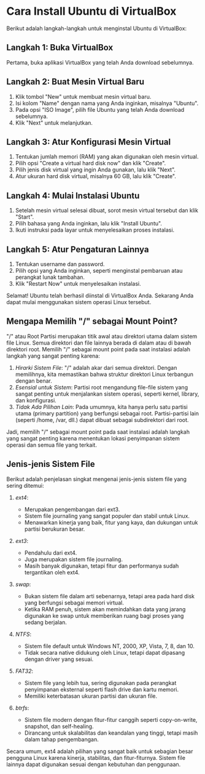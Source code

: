 # Cara Install Ubuntu di VirtualBox

Berikut adalah langkah-langkah untuk menginstal Ubuntu di VirtualBox:

## Langkah 1: Buka VirtualBox
Pertama, buka aplikasi VirtualBox yang telah Anda download sebelumnya.

## Langkah 2: Buat Mesin Virtual Baru
1. Klik tombol "New" untuk membuat mesin virtual baru.
2. Isi kolom "Name" dengan nama yang Anda inginkan, misalnya "Ubuntu".
3. Pada opsi "ISO Image", pilih file Ubuntu yang telah Anda download sebelumnya.
4. Klik "Next" untuk melanjutkan.

## Langkah 3: Atur Konfigurasi Mesin Virtual
1. Tentukan jumlah memori (RAM) yang akan digunakan oleh mesin virtual.
2. Pilih opsi "Create a virtual hard disk now" dan klik "Create".
3. Pilih jenis disk virtual yang ingin Anda gunakan, lalu klik "Next".
4. Atur ukuran hard disk virtual, misalnya 60 GB, lalu klik "Create".

## Langkah 4: Mulai Instalasi Ubuntu
1. Setelah mesin virtual selesai dibuat, sorot mesin virtual tersebut dan klik "Start".
2. Pilih bahasa yang Anda inginkan, lalu klik "Install Ubuntu".
3. Ikuti instruksi pada layar untuk menyelesaikan proses instalasi.

## Langkah 5: Atur Pengaturan Lainnya
1. Tentukan username dan password.
2. Pilih opsi yang Anda inginkan, seperti menginstal pembaruan atau perangkat lunak tambahan.
3. Klik "Restart Now" untuk menyelesaikan instalasi.

Selamat! Ubuntu telah berhasil diinstal di VirtualBox Anda. Sekarang Anda dapat mulai menggunakan sistem operasi Linux tersebut.

## Mengapa Memilih "/" sebagai Mount Point?
"/" atau Root Partisi merupakan titik awal atau direktori utama dalam sistem file Linux. Semua direktori dan file lainnya berada di dalam atau di bawah direktori root. Memilih "/" sebagai mount point pada saat instalasi adalah langkah yang sangat penting karena:

1. *Hirarki Sistem File*: "/" adalah akar dari semua direktori. Dengan memilihnya, kita memastikan bahwa struktur direktori Linux terbangun dengan benar.
2. *Esensial untuk Sistem*: Partisi root mengandung file-file sistem yang sangat penting untuk menjalankan sistem operasi, seperti kernel, library, dan konfigurasi.
3. *Tidak Ada Pilihan Lain*: Pada umumnya, kita hanya perlu satu partisi utama (primary partition) yang berfungsi sebagai root. Partisi-partisi lain (seperti /home, /var, dll.) dapat dibuat sebagai subdirektori dari root.

Jadi, memilih "/" sebagai mount point pada saat instalasi adalah langkah yang sangat penting karena menentukan lokasi penyimpanan sistem operasi dan semua file yang terkait.

## Jenis-jenis Sistem File
Berikut adalah penjelasan singkat mengenai jenis-jenis sistem file yang sering ditemui:

1. *ext4*:
   - Merupakan pengembangan dari ext3.
   - Sistem file journaling yang sangat populer dan stabil untuk Linux.
   - Menawarkan kinerja yang baik, fitur yang kaya, dan dukungan untuk partisi berukuran besar.

2. *ext3*:
   - Pendahulu dari ext4.
   - Juga merupakan sistem file journaling.
   - Masih banyak digunakan, tetapi fitur dan performanya sudah tergantikan oleh ext4.

3. *swap*:
   - Bukan sistem file dalam arti sebenarnya, tetapi area pada hard disk yang berfungsi sebagai memori virtual.
   - Ketika RAM penuh, sistem akan memindahkan data yang jarang digunakan ke swap untuk memberikan ruang bagi proses yang sedang berjalan.

4. *NTFS*:
   - Sistem file default untuk Windows NT, 2000, XP, Vista, 7, 8, dan 10.
   - Tidak secara native didukung oleh Linux, tetapi dapat dipasang dengan driver yang sesuai.

5. *FAT32*:
   - Sistem file yang lebih tua, sering digunakan pada perangkat penyimpanan eksternal seperti flash drive dan kartu memori.
   - Memiliki keterbatasan ukuran partisi dan ukuran file.

6. *btrfs*:
   - Sistem file modern dengan fitur-fitur canggih seperti copy-on-write, snapshot, dan self-healing.
   - Dirancang untuk skalabilitas dan keandalan yang tinggi, tetapi masih dalam tahap pengembangan.

Secara umum, ext4 adalah pilihan yang sangat baik untuk sebagian besar pengguna Linux karena kinerja, stabilitas, dan fitur-fiturnya. Sistem file lainnya dapat digunakan sesuai dengan kebutuhan dan penggunaan.
